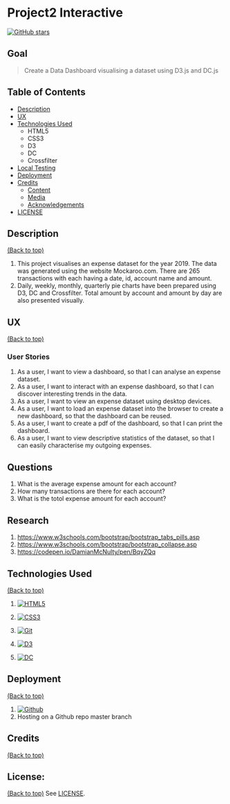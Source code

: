 # Project2 Interactive
<a href="https://github.com/DamianMcNulty/project2interactive/stargazers">
    <img src="https://img.shields.io/github/stars/DamianMcNulty/project2interactive.svg?style=social" alt="GitHub stars">
</a>

## Goal
>Create a Data Dashboard visualising a dataset using D3.js and DC.js

## Table of Contents
- [Description](#description)
- [UX](#ux)
- [Technologies Used](#technologies-used)
    - HTML5
    - CSS3
    - D3
    - DC
    - Crossfilter
- [Local Testing](#local-tesing)
- [Deployment](#deployment)
- [Credits](#credits)
    - [Content](#content)
    - [Media](#media)
    - [Acknowledgements](#acknowledgements)
- [LICENSE](#license)

## Description
[(Back to top)](#table-of-contents)
1. This project visualises an expense dataset for the year 2019. The data was generated using the website Mockaroo.com. There are 265 transactions with each having a date, id, account name and amount. 
2. Daily, weekly, monthly, quarterly pie charts have been prepared using D3, DC and Crossfilter. Total amount by account and amount by day are also presented visually.

## UX
[(Back to top)](#table-of-contents)
### User Stories
1. As a user, I want to view a dashboard, so that I can analyse an expense dataset.
2. As a user, I want to interact with an expense dashboard, so that I can discover interesting trends in the data.
3. As a user, I want to view an expense dataset using desktop devices.
4. As a user, I want to load an expense dataset into the browser to create a new dashboard, so that the dashboard can be reused.
5. As a user, I want to create a pdf of the dashboard, so that I can print the dashboard.
6. As a user, I want to view descriptive statistics of the dataset, so that I can easily characterise my outgoing expenses. 

## Questions
1. What is the average expense amount for each account?
2. How many transactions are there for each account?
3. What is the totol expense amount for each account?

## Research
1. https://www.w3schools.com/bootstrap/bootstrap_tabs_pills.asp
2. https://www.w3schools.com/bootstrap/bootstrap_collapse.asp
3. https://codepen.io/DamianMcNulty/pen/BqyZQq

## Technologies Used
[(Back to top)](#table-of-contents)
1. [![HTML5](https://github.com/DamianMcNulty/my-first-website/blob/master/img/HTML5_logo_and_wordmark.svg)](https://en.wikipedia.org/wiki/HTML5) 

2. [![CSS3](https://github.com/DamianMcNulty/my-first-website/blob/master/img/CSS3_logo_and_wordmark.svg)](https://en.wikipedia.org/wiki/Cascading_Style_Sheets)  

3. [![Git](https://github.com/DamianMcNulty/my-first-website/blob/master/img/Git-logo.svg)](https://en.wikipedia.org/wiki/Git)  

5. [![D3](https://raw.githubusercontent.com/d3/d3-logo/master/d3.svg)](https://d3js.org/) 

6. [![DC](https://dc-js.github.io/dc.js/dc.logo.png)](https://dc-js.github.io/dc.js/)


## Deployment
[(Back to top)](#table-of-contents)
1. [![Github](https://github.com/DamianMcNulty/my-first-website/blob/master/img/Octicons-mark-github.svg)](https://en.wikipedia.org/wiki/GitHub)
2. Hosting on a Github repo master branch
 
## Credits
[(Back to top)](#table-of-contents)

## License:
[(Back to top)](#table-of-contents)
See [LICENSE](LICENSE).
